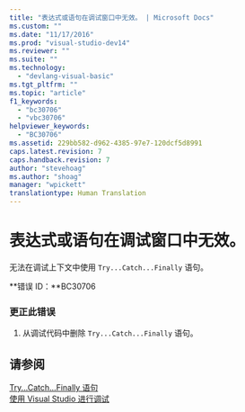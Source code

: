 ```yaml
---
title: "表达式或语句在调试窗口中无效。 | Microsoft Docs"
ms.custom: ""
ms.date: "11/17/2016"
ms.prod: "visual-studio-dev14"
ms.reviewer: ""
ms.suite: ""
ms.technology: 
  - "devlang-visual-basic"
ms.tgt_pltfrm: ""
ms.topic: "article"
f1_keywords: 
  - "bc30706"
  - "vbc30706"
helpviewer_keywords: 
  - "BC30706"
ms.assetid: 229bb582-d962-4385-97e7-120dcf5d8991
caps.latest.revision: 7
caps.handback.revision: 7
author: "stevehoag"
ms.author: "shoag"
manager: "wpickett"
translationtype: Human Translation
---
```

# 表达式或语句在调试窗口中无效。
无法在调试上下文中使用 `Try...Catch...Finally` 语句。  
  
 **错误 ID：**BC30706  
  
### 更正此错误  
  
1.  从调试代码中删除 `Try...Catch...Finally` 语句。  
  
## 请参阅  
 [Try...Catch...Finally 语句](../../visual-basic/language-reference/statements/try-catch-finally-statement.md)   
 [使用 Visual Studio 进行调试](/visual-studio/debugger/debugging-in-visual-studio)